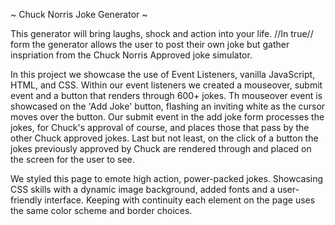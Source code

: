 ~ Chuck Norris Joke Generator ~

This generator will bring laughs, shock and action into your life. //In true// form the generator allows the user to post their own joke but gather inspriation from the Chuck Norris Approved joke simulator. 

In this project we showcase the use of Event Listeners, vanilla JavaScript, HTML, and CSS. Within our event listeners we created a mouseover, submit event and a button that renders through 600+ jokes. Th mouseover event is showcased on the 'Add Joke' button, flashing an inviting white as the cursor moves over the button. Our submit event in the add joke form processes the jokes, for Chuck's approval of course, and places those that pass by the other Chuck approved jokes. Last but not least, on the click of a button the jokes previously approved by Chuck are rendered through and placed on the screen for the user to see. 

We styled this page to emote high action, power-packed jokes. Showcasing CSS skills with a dynamic image background, added fonts and a user-friendly interface. Keeping with continuity each element on the page uses the same color scheme and border choices. 


